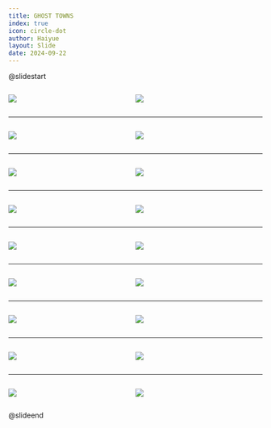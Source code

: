```yaml
---
title: GHOST TOWNS
index: true
icon: circle-dot
author: Haiyue
layout: Slide
date: 2024-09-22
---
```

 
@slidestart

<div style="display:flex">
<div style="flex:1">

![](https://raw.githubusercontent.com/yclord/reading/refs/heads/master/english/Level-R/GHOST%20TOWNS/001.webp)
</div>
<div style="flex:1">

![](https://raw.githubusercontent.com/yclord/reading/refs/heads/master/english/Level-R/GHOST%20TOWNS/002.webp)
</div>
</div>

---

<div style="display:flex">
<div style="flex:1">

![](https://raw.githubusercontent.com/yclord/reading/refs/heads/master/english/Level-R/GHOST%20TOWNS/003.webp)
</div>
<div style="flex:1">

![](https://raw.githubusercontent.com/yclord/reading/refs/heads/master/english/Level-R/GHOST%20TOWNS/004.webp)
</div>
</div>

---

<div style="display:flex">
<div style="flex:1">

![](https://raw.githubusercontent.com/yclord/reading/refs/heads/master/english/Level-R/GHOST%20TOWNS/005.webp)
</div>
<div style="flex:1">

![](https://raw.githubusercontent.com/yclord/reading/refs/heads/master/english/Level-R/GHOST%20TOWNS/006.webp)
</div>
</div>

---

<div style="display:flex">
<div style="flex:1">

![](https://raw.githubusercontent.com/yclord/reading/refs/heads/master/english/Level-R/GHOST%20TOWNS/007.webp)
</div>
<div style="flex:1">

![](https://raw.githubusercontent.com/yclord/reading/refs/heads/master/english/Level-R/GHOST%20TOWNS/008.webp)
</div>
</div>

---

<div style="display:flex">
<div style="flex:1">

![](https://raw.githubusercontent.com/yclord/reading/refs/heads/master/english/Level-R/GHOST%20TOWNS/009.webp)
</div>
<div style="flex:1">

![](https://raw.githubusercontent.com/yclord/reading/refs/heads/master/english/Level-R/GHOST%20TOWNS/010.webp)
</div>
</div>

---

<div style="display:flex">
<div style="flex:1">

![](https://raw.githubusercontent.com/yclord/reading/refs/heads/master/english/Level-R/GHOST%20TOWNS/011.webp)
</div>
<div style="flex:1">

![](https://raw.githubusercontent.com/yclord/reading/refs/heads/master/english/Level-R/GHOST%20TOWNS/012.webp)
</div>
</div>

---

<div style="display:flex">
<div style="flex:1">

![](https://raw.githubusercontent.com/yclord/reading/refs/heads/master/english/Level-R/GHOST%20TOWNS/013.webp)
</div>
<div style="flex:1">

![](https://raw.githubusercontent.com/yclord/reading/refs/heads/master/english/Level-R/GHOST%20TOWNS/014.webp)
</div>
</div>

---

<div style="display:flex">
<div style="flex:1">

![](https://raw.githubusercontent.com/yclord/reading/refs/heads/master/english/Level-R/GHOST%20TOWNS/015.webp)
</div>
<div style="flex:1">

![](https://raw.githubusercontent.com/yclord/reading/refs/heads/master/english/Level-R/GHOST%20TOWNS/016.webp)
</div>
</div>

---

<div style="display:flex">
<div style="flex:1">

![](https://raw.githubusercontent.com/yclord/reading/refs/heads/master/english/Level-R/GHOST%20TOWNS/017.webp)
</div>
<div style="flex:1">

![](https://raw.githubusercontent.com/yclord/reading/refs/heads/master/english/Level-R/GHOST%20TOWNS/018.webp)
</div>
</div>

@slideend